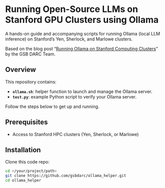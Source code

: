 # Running Open-Source LLMs on Stanford GPU Clusters using Ollama

A hands-on guide and accompanying scripts for running Ollama (local LLM inference) on Stanford’s Yen, Sherlock, and Marlowe clusters.

Based on the blog post “[Running Ollama on Stanford Computing Clusters](https://rcpedia-dev.stanford.edu/blog/2025/04/24/running-ollama-on-stanford-computing-clusters/#step-1-slurm-script-to-launch-ollama-on-a-gpu-node)” by the GSB DARC Team. 

## Overview

This repository contains:

- **`ollama.sh`**: helper function to launch and manage the Ollama server.  
- **`test.py`**: example Python script to verify your Ollama server.  

Follow the steps below to get up and running.

## Prerequisites

- Access to Stanford HPC clusters (Yen, Sherlock, or Marlowe)  

## Installation
Clone this code repo:

```bash
cd </your/project/path>
git clone https://github.com/gsbdarc/ollama_helper.git
cd ollama_helper
```
